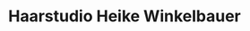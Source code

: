 ---
title: "Haarstudio Heike Winkelbauer"
url: /goettingen/haarstudio-heike-winkelbauer/
shop: Friseur
---